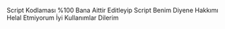 Script Kodlaması %100 Bana Aittir Editleyip Script Benim Diyene Hakkımı Helal Etmiyorum İyi Kullanımlar Dilerim
